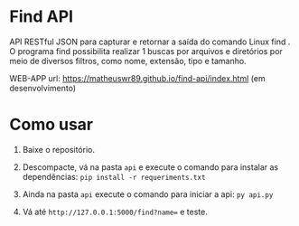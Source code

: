 # Find API
API RESTful JSON para capturar e retornar a saída do comando Linux find . O programa find possibilita realizar 1 buscas por arquivos e diretórios por meio de diversos filtros, como nome, extensão, tipo e tamanho.

WEB-APP url: https://matheuswr89.github.io/find-api/index.html (em desenvolvimento)
# Como usar
1. Baixe o repositório.

2. Descompacte, vá na pasta ```api``` e execute o comando para instalar as dependências: ```pip install -r requeriments.txt```

3. Ainda na pasta ```api``` execute o comando para iniciar a api: ```py api.py```

4. Vá até ```http://127.0.0.1:5000/find?name=``` e teste.